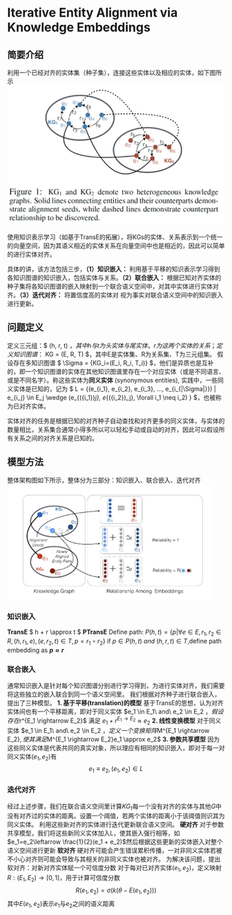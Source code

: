 # Iterative Entity Alignment via Knowledge Embeddings

## 简要介绍

利用一个已经对齐的实体集（种子集），连接这些实体以及相应的实体，如下图所示
<img src=".\IPTransE示意图.png" alt= '示意图' style="zoom: 50%;" />

使用知识表示学习（如基于TransE的拓展），将KGs的实体、关系表示到一个统一的向量空间，因为其语义相近的实体关系在向量空间中也是相近的，因此可以简单的进行实体对齐。

具体的讲，该方法包括三步，**（1）知识嵌入：** 利用基于平移的知识表示学习得到各知识图谱的知识嵌入，包括实体与关系。**（2）联合嵌入：** 根据已知对齐实体的种子集将各知识图谱的嵌入映射到一个联合语义空间中，对其中实体进行实体对齐。**（3）迭代对齐：** 将置信度高的实体对
视为事实对联合语义空间中的知识嵌入进行更新。

## 问题定义

定义三元组：$ (h, r, t) $，其中h与t为头实体与尾实体，r为这两个实体的关系；
定义知识图谱：$ KG = (E, R, T) $，其中E是实体集、R为关系集、T为三元组集。
假设存在多知识图谱 $ \Sigma = \{KG_i=(E_i, R_i, T_i)\} $，他们是异质也是互补的，即一个知识图谱的实体在其他知识图谱里存在一个对应实体（或是不同语言、或是不同名字）。称这些实体为**同义实体** (synonymous entities), 实践中，一些同义实体是已知的，记为 $ L = \{(e_{i_1}, e_{i_2}, e_{i_3}, ..., e_{i_{|\Sigma|}}) | e_{i_j} \in E_j \wedge (e_{({i_1})_j}, e_{({i_2})_j}, \forall i_1 \neq i_2) \} $，也被称为已对齐实体。

实体对齐的任务是根据已知的对齐种子自动查找和对齐更多的同义实体，与实体的数量相比，关系集合通常小得多所以可以轻松手动或自动的对齐，因此可以假设所有关系之间的对齐关系是已知的。

## 模型方法

整体架构图如下所示，整体分为三部分：知识嵌入、联合嵌入、迭代对齐
<img src=".\模型示意图.png" alt= "模型示意图" style="zoom: 50%;" />

### 知识嵌入
**TransE**
$ h + r \approx t $
**PTransE**
Define path: $P(h,t) = \{p | \forall e\in E, r_1,r_2 \in R, (h, r_1, e), (e, r_2, t) \in T, p=r_1\circ r_2 \}$
if $p \in P(h, t)\ and\ (h, r, t) \in T$,define path embedding as **$p \approx r$**


### 联合嵌入
通常知识嵌入是针对每个知识图谱分别进行学习得到，为进行实体对齐，我们需要将这些独立的嵌入联合到同一个语义空间里。
我们根据对齐种子进行联合嵌入，提出了三种模型。
**1. 基于平移(translation)的模型**
基于TransE的思想，认为对齐实体间也有一个平移距离，即对于同义实体 $e_1 \in E_1\ and\ e_2 \in E_2 $，假设存在$r^{E_1 \rightarrow E_2}$ 满足 $e_1 + r^{E_1 \rightarrow E_2} \approx e_2$
**2. 线性变换模型**
对于同义实体 $e_1 \in E_1\ and\ e_2 \in E_2 $，定义一个变换矩阵$M^{E_1 \rightarrow E_2}$, 使其满足$M^{E_1 \rightarrow E_2}e_1 \approx e_2$
**3. 参数共享模型**
因为这些同义实体是代表共同的真实对象，所以理应有相同的知识嵌入，即对于每一对同义实体$(e_1, e_2)$有$$e_1 \equiv e_2, (e_1, e_2) \in L $$

### 迭代对齐

经过上述步骤，我们在联合语义空间里计算$KG_1$每一个没有对齐的实体与其他$G$中没有对齐过的实体的距离。设置一个阈值，若两个实体的距离小于该阈值则识其为同义实体。
利用这些新对齐的实体进行迭代更新联合语义空间。
**硬对齐** 
对于参数共享模型，我们将这些新同义实体加入L，使其嵌入强行相等，如$e_1=e_2\leftarrow \frac{1}{2}(e_1 + e_2)$然后根据这些更新的实体嵌入对整个语义空间进行更新
**软对齐** 
硬对齐可能会产生错误累积传播，一对非同义实体若被不小心对齐则可能会导致与其相关的非同义实体也被对齐。
为解决该问题，提出软对齐：对新对齐实体赋一个可信度分数
对于每对已对齐实体$(e_1, e_2)$，定义映射$R: (E_1, E_2) \rightarrow [0, 1]$，用于计算可信度分数
$$R(e_1, e_2) = \sigma(k(\theta - E(e_1, e_2) )) $$其中$E(e_1, e_2)$表示$e_1$与$e_2$之间的语义距离